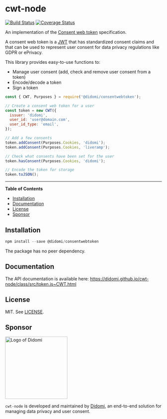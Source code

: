 # cwt-node
[![Build Status](https://travis-ci.org/didomi/cwt-node.svg?branch=master)](https://travis-ci.org/didomi/cwt-node)
[![Coverage Status](https://coveralls.io/repos/github/didomi/cwt-node/badge.svg?branch=master)](https://coveralls.io/github/didomi/cwt-node?branch=master)

An implementation of the [Consent web token](http://www.consentwebtoken.io/) specification.

A consent web token is a [JWT](https://jwt.io/) that has standardized consent claims and that can be used to represent user consent for data privacy regulations like GDPR or ePrivacy.

This library provides easy-to-use functions to:
 - Manage user consent (add, check and remove user consent from a token)
 - Encode/decode a token
 - Sign a token

```javascript
const { CWT, Purposes } = require('@didomi/consentwebtoken');

// Create a consent web token for a user
const token = new CWT({
  issuer: 'didomi',
  user_id: 'user@domain.com',
  user_id_type: 'email',
});

// Add a few consents
token.addConsent(Purposes.Cookies, 'didomi');
token.addConsent(Purposes.Cookies, 'liveramp');

// Check what consents have been set for the user
token.hasConsent(Purposes.Cookies, 'didomi');

// Encode the token for storage
token.toJSON();
```

---

**Table of Contents**

- [Installation](#installation)
- [Documentation](#documentation)
- [License](#license)
- [Sponsor](#sponsor)

## Installation

```javascript
npm install --save @didomi/consentwebtoken
```

The package has no peer dependency.

## Documentation

The API documentation is available here: https://didomi.github.io/cwt-node/class/src/token.js~CWT.html

## License

MIT. See [LICENSE](LICENSE).

## Sponsor

<a href="https://www.didomi.io">
    <img src="https://www.didomi.io/wp-content/uploads/2017/01/cropped-didomi-horizontal-1.png" alt="Logo of Didomi" width="200" />
</a>

`cwt-node` is developed and maintained by [Didomi](https://www.didomi.io), an end-to-end solution for managing data privacy and user consent.

